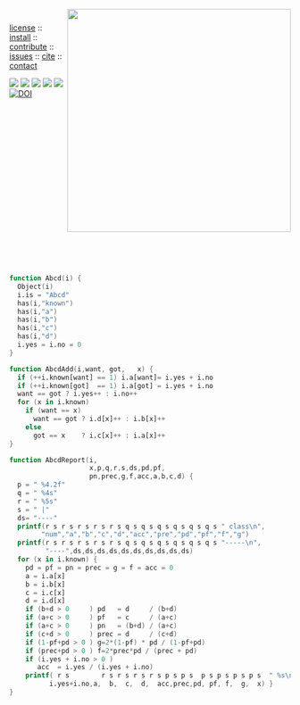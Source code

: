 <a name=top><img align=right width=400 src="https://github.com/timm/gold/blob/master/etc/img/coins.png">
<h1 align=left><a href="/README.md#top"></a></h1> 
<p align=left> <a
href="https://github.com/timm/gold/blob/master/LICENSE.md#top">license</a> :: <a
href="https://github.com/timm/gold/blob/master/INSTALL.md#top">install</a> :: <a
href="https://github.com/timm/gold/blob/master/CODE_OF_CONDUCT.md#top">contribute</a> :: <a
href="https://github.com/timm/gold/issues">issues</a> :: <a
href="https://github.com/timm/gold/blob/master/CITATION.md#top">cite</a> :: <a
href="https://github.com/timm/gold/blob/master/CONTACT.md#top">contact</a> </p><p align=left> 
<img src="https://img.shields.io/badge/license-mit-red">   
<img src="https://img.shields.io/badge/language-gawk-orange">    
<img src="https://img.shields.io/badge/purpose-ai,se-blueviolet">
<img src="https://img.shields.io/badge/platform-mac,*nux-informational">
<a href="https://travis-ci.org/github/timm/gold"><img 
src="https://travis-ci.org/timm/gold.svg?branch=master"></a>
<a href="https://doi.org/10.5281/zenodo.3841466"><img 
   src="https://zenodo.org/badge/DOI/10.5281/zenodo.3841466.svg" alt="DOI"></a>
</p><br clear=all>


</p><br clear=all>

</p><br clear=all>

```awk
function Abcd(i) {
  Object(i)
  i.is = "Abcd" 
  has(i,"known")
  has(i,"a")
  has(i,"b")
  has(i,"c")
  has(i,"d")
  i.yes = i.no = 0
}

function AbcdAdd(i,want, got,   x) {
  if (++i.known[want] == 1) i.a[want]= i.yes + i.no 
  if (++i.known[got]  == 1) i.a[got] = i.yes + i.no 
  want == got ? i.yes++ : i.no++ 
  for (x in i.known) 
    if (want == x) 
      want == got ? i.d[x]++ : i.b[x]++
    else 
      got == x    ? i.c[x]++ : i.a[x]++
}

function AbcdReport(i,   
                    x,p,q,r,s,ds,pd,pf,
                    pn,prec,g,f,acc,a,b,c,d) {
  p = " %4.2f"
  q = " %4s"
  r = " %5s"
  s = " |"
  ds= "----"
  printf(r s r s r s r s r s q s q s q s q s q s q s " class\n",
        "num","a","b","c","d","acc","pre","pd","pf","f","g")
  printf(r s r s r s r s r s q s q s q s q s q s q s "-----\n",
         "----",ds,ds,ds,ds,ds,ds,ds,ds,ds,ds)
  for (x in i.known) {
    pd = pf = pn = prec = g = f = acc = 0
    a = i.a[x]
    b = i.b[x]
    c = i.c[x]
    d = i.d[x]
    if (b+d > 0     ) pd   = d     / (b+d) 
    if (a+c > 0     ) pf   = c     / (a+c) 
    if (a+c > 0     ) pn   = (b+d) / (a+c) 
    if (c+d > 0     ) prec = d     / (c+d) 
    if (1-pf+pd > 0 ) g=2*(1-pf) * pd / (1-pf+pd) 
    if (prec+pd > 0 ) f=2*prec*pd / (prec + pd)   
    if (i.yes + i.no > 0 ) 
       acc  = i.yes / (i.yes + i.no) 
    printf( r s        r s r s r s r s p s p s  p s p s p s p s  " %s\n",
          i.yes+i.no,a,  b,  c,  d,  acc,prec,pd, pf, f,  g,  x) }
}
```
